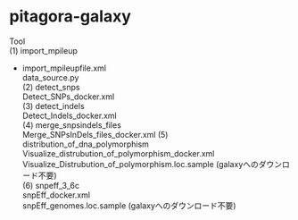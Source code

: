 # pitagora-galaxy

Tool  
(1) import_mpileup  
- import_mpileupfile.xml   
     data_source.py  
(2) detect_snps  
     Detect_SNPs_docker.xml  
(3) detect_indels  
     Detect_Indels_docker.xml  
(4) merge_snpsindels_files  
     Merge_SNPsInDels_files_docker.xml
(5) distribution_of_dna_polymorphism  
     Visualize_distrubution_of_polymorphism_docker.xml  
     Visualize_Distrubution_of_polymorphism.loc.sample (galaxyへのダウンロード不要)  
(6) snpeff_3_6c  
     snpEff_docker.xml  
     snpEff_genomes.loc.sample (galaxyへのダウンロード不要)  
